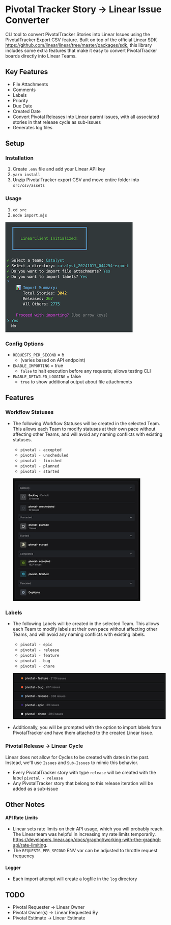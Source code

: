 # Pivotal Tracker Story -> Linear Issue Converter
CLI tool to convert PivotalTracker Stories into Linear Issues using the PivotalTracker Export CSV feature. Built on top of the official Linear SDK https://github.com/linear/linear/tree/master/packages/sdk, this library includes some extra features that make it easy to convert PivotalTracker boards directly into Linear Teams.

## Key Features
- File Attachments
- Comments
- Labels
- Priority
- Due Date
- Created Date
- Convert Pivotal Releases into Linear parent issues, with all associated stories in that release cycle as sub-issues
- Generates log files

## Setup
### Installation
1. Create `.env` file and add your Linear API key
2. `yarn install`
3. Unzip PivotalTracker export CSV and move entire folder into `src/csv/assets`

### Usage
1. `cd src`
2. `node import.mjs`

![alt text](image-3.png)

<!-- ![alt text](image-1.png) -->

### Config Options
- `REQUESTS_PER_SECOND` = 5
  - (varies based on API endpoint)
- `ENABLE_IMPORTING` = true
  - `false` to halt execution before any requests; allows testing CLI
- `ENABLE_DETAILED_LOGGING` = false
  - `true` to show additional output about file attachments


## Features
### Workflow Statuses
- The following Workflow Statuses will be created in the selected Team. This allows each Team to modify statuses at their own pace without affecting other Teams, and will avoid any naming conflicts with existing statuses.
  - `pivotal - accepted`
  - `pivotal - unscheduled`
  - `pivotal - finished`
  - `pivotal - planned`
  - `pivotal - started`

  ![alt text](image-2.png)

### Labels
- The following Labels will be created in the selected Team. This allows each Team to modify labels at their own pace without affecting other Teams, and will avoid any naming conflicts with existing labels.
  - `pivotal - epic`
  - `pivotal - release`
  - `pivotal - feature`
  - `pivotal - bug`
  - `pivotal - chore`

  ![alt text](image.png)

- Additionally, you will be prompted with the option to import labels from PivotalTracker and have them attached to the created Linear issue.


### Pivotal Release -> Linear Cycle
Linear does not allow for Cycles to be created with dates in the past. Instead, we'll use `Issues` and `Sub-Issues` to mimic this behavior.
  - Every PivotalTracker story with type `release` will be created with the label `pivotal - release`
  - Any PivotalTracker story that belong to this release iteration will be added as a sub-issue

## Other Notes
#### API Rate Limits
- Linear sets rate limits on their API usage, which you will probably reach. The Linear team was helpful in increasing my rate limits temporarily. https://developers.linear.app/docs/graphql/working-with-the-graphql-api/rate-limiting.
- The `REQUESTS_PER_SECOND` ENV var can be adjusted to throttle request frequency

#### Logger
- Each import attempt will create a logfile in the `log` directory


## TODO
- Pivotal Requester -> Linear Owner
- Pivotal Owner(s) -> Linear Requested By
- Pivotal Estimate -> Linear Estimate